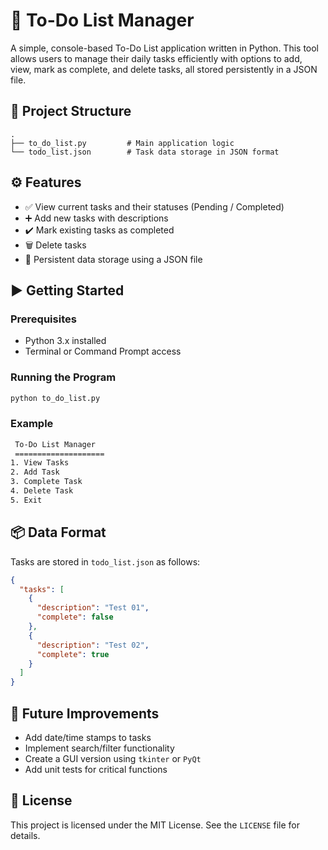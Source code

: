 # 📝 To-Do List Manager

A simple, console-based To-Do List application written in Python. This tool allows users to manage their daily tasks efficiently with options to add, view, mark as complete, and delete tasks, all stored persistently in a JSON file.

## 📁 Project Structure

```
.
├── to_do_list.py         # Main application logic
└── todo_list.json        # Task data storage in JSON format
```

## ⚙️ Features

- ✅ View current tasks and their statuses (Pending / Completed)
- ➕ Add new tasks with descriptions
- ✔️ Mark existing tasks as completed
- 🗑️ Delete tasks
- 💾 Persistent data storage using a JSON file

## ▶️ Getting Started

### Prerequisites

- Python 3.x installed
- Terminal or Command Prompt access

### Running the Program

```bash
python to_do_list.py
```

### Example

```bash
 To-Do List Manager
 ====================
1. View Tasks
2. Add Task
3. Complete Task
4. Delete Task
5. Exit
```

## 📦 Data Format

Tasks are stored in `todo_list.json` as follows:

```json
{
  "tasks": [
    {
      "description": "Test 01",
      "complete": false
    },
    {
      "description": "Test 02",
      "complete": true
    }
  ]
}
```

## 🚧 Future Improvements

- Add date/time stamps to tasks
- Implement search/filter functionality
- Create a GUI version using `tkinter` or `PyQt`
- Add unit tests for critical functions

## 📄 License

This project is licensed under the MIT License. See the `LICENSE` file for details.
